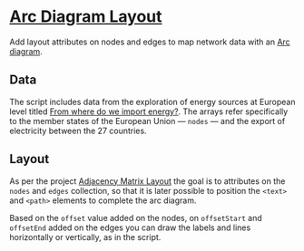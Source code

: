 # [Arc Diagram Layout](https://codepen.io/borntofrappe/full/PoaxYyq)

Add layout attributes on nodes and edges to map network data with an [Arc diagram](https://en.wikipedia.org/wiki/Arc_diagram).

## Data

The script includes data from the exploration of energy sources at European level titled [From where do we import energy?](https://ec.europa.eu/eurostat/cache/infographs/energy/bloc-2c.html). The arrays refer specifically to the member states of the European Union — `nodes` — and the export of electricity between the 27 countries.

## Layout

As per the project [Adjacency Matrix Layout](https://codepen.io/borntofrappe/pen/ZERMyMz) the goal is to attributes on the `nodes` and `edges` collection, so that it is later possible to position the `<text>` and `<path>` elements to complete the arc diagram.

Based on the `offset` value added on the nodes, on `offsetStart` and `offsetEnd` added on the edges you can draw the labels and lines horizontally or vertically, as in the script.
